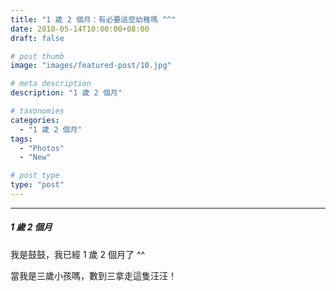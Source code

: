 ```yaml
---
title: "1 歲 2 個月：有必要這麼幼稚嗎 ^^"
date: 2010-05-14T10:00:00+08:00
draft: false

# post thumb
image: "images/featured-post/10.jpg"

# meta description
description: "1 歲 2 個月"

# taxonomies
categories:
  - "1 歲 2 個月"
tags:
  - "Photos"
  - "New"

# post type
type: "post"
---
```


<hr>

##### 1 歲 2 個月

我是鼓鼓，我已經 1 歲 2 個月了 ^^

當我是三歲小孩嗎，數到三拿走這隻汪汪！
